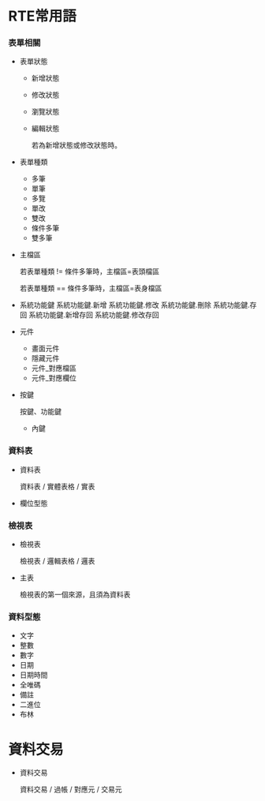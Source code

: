 # RTE常用語
### 表單相關
* <rte>表單狀態</rte>
    * <rte>新增狀態</rte>
    * <rte>修改狀態</rte>
    * <rte>瀏覽狀態</rte>
    * <rte>編輯狀態</rte>

        若為<rte>新增狀態</rte>或<rte>修改狀態</rte>時。

* <rte>表單種類</rte>
    * <rte>多筆</rte>
    * <rte>單筆</rte>
    * <rte>多覽</rte>
    * <rte>單改</rte>
    * <rte>雙改</rte>
    * <rte>條件多筆</rte>
    * <rte>雙多筆</rte>

* <rte>主檔區</rte>

    若<rte>表單種類</rte> != <rte>條件多筆</rte>時，主檔區=表頭檔區

    若<rte>表單種類</rte> == <rte>條件多筆</rte>時，主檔區=表身檔區

* <rte>系統功能鍵</rte>
    <rte>系統功能鍵.新增</rte>
    <rte>系統功能鍵.修改</rte>
    <rte>系統功能鍵.刪除</rte>
    <rte>系統功能鍵.存回</rte>
    <rte>系統功能鍵.新增存回</rte>
    <rte>系統功能鍵.修改存回</rte>

* <rte>元件</rte>    
    * <rte>畫面元件</rte>    
    * <rte>隱藏元件</rte>    
    * <rte>元件_對應檔區</rte>
    * <rte>元件_對應欄位</rte>
* <rte>按鍵</rte>    

    按鍵、功能鍵

    * <rte>內鍵</rte>    

### 資料表
* <rte>資料表</rte>

    資料表 / 實體表格 / 實表

* <rte>欄位型態</rte>

### 檢視表
* <rte>檢視表</rte>

    檢視表 / 邏輯表格 / 邏表

* <rte>主表</rte>

    <rte>檢視表</rte>的第一個來源，且須為<rte>資料表</rte>

### 資料型態
* <rte>文字</rte>
* <rte>整數</rte>
* <rte>數字</rte>
* <rte>日期</rte>
* <rte>日期時間</rte>
* <rte>全唯碼</rte>
* <rte>備註</rte>
* <rte>二進位</rte>
* <rte>布林</rte>

# 資料交易
* <rte>資料交易</rte>

    資料交易 / 過帳 / 對應元 / 交易元
